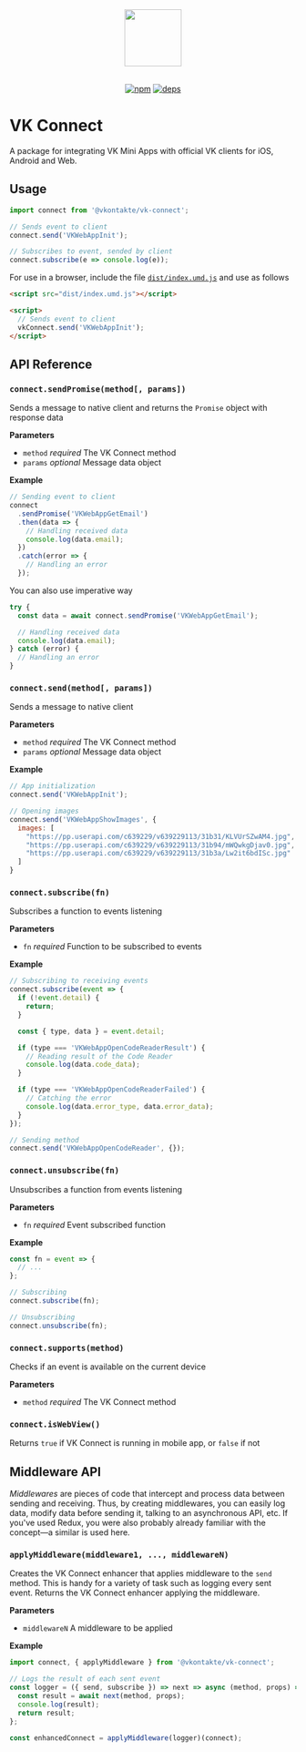 <div align="center">
  <a href="https://github.com/VKCOM">
    <img width="100" height="100" src="https://avatars3.githubusercontent.com/u/1478241?s=200&v=4">
  </a>
  <br>
  <br>

[![npm][npm]][npm-url]
[![deps][deps]][deps-url]

[npm]: https://img.shields.io/npm/v/@vkontakte/vk-connect.svg
[npm-url]: https://npmjs.com/package/@vkontakte/vk-connect
[deps]: https://img.shields.io/david/vkcom/vk-connect.svg
[deps-url]: https://david-dm.org/vkcom/vk-connect

</div>

# VK Connect

A package for integrating VK Mini Apps with official VK clients for iOS, Android and Web.

## Usage

```js
import connect from '@vkontakte/vk-connect';

// Sends event to client
connect.send('VKWebAppInit');

// Subscribes to event, sended by client
connect.subscribe(e => console.log(e));
```

For use in a browser, include the file [`dist/index.umd.js`](https://unpkg.com/@vkontakte/vk-connect/dist/index.umd.js) and use as follows

```html
<script src="dist/index.umd.js"></script>

<script>
  // Sends event to client
  vkConnect.send('VKWebAppInit');
</script>
```

## API Reference

### `connect.sendPromise(method[, params])`

Sends a message to native client and returns the `Promise` object with response data

**Parameters**

- `method` _required_ The VK Connect method
- `params` _optional_ Message data object

**Example**

```js
// Sending event to client
connect
  .sendPromise('VKWebAppGetEmail')
  .then(data => {
    // Handling received data
    console.log(data.email);
  })
  .catch(error => {
    // Handling an error
  });
```

You can also use imperative way

```js
try {
  const data = await connect.sendPromise('VKWebAppGetEmail');

  // Handling received data
  console.log(data.email);
} catch (error) {
  // Handling an error
}
```

### `connect.send(method[, params])`

Sends a message to native client

**Parameters**

- `method` _required_ The VK Connect method
- `params` _optional_ Message data object

**Example**

```js
// App initialization
connect.send('VKWebAppInit');

// Opening images
connect.send('VKWebAppShowImages', {
  images: [
    "https://pp.userapi.com/c639229/v639229113/31b31/KLVUrSZwAM4.jpg",
    "https://pp.userapi.com/c639229/v639229113/31b94/mWQwkgDjav0.jpg",
    "https://pp.userapi.com/c639229/v639229113/31b3a/Lw2it6bdISc.jpg"
  ]
}
```

### `connect.subscribe(fn)`

Subscribes a function to events listening

**Parameters**

- `fn` _required_ Function to be subscribed to events

**Example**

```js
// Subscribing to receiving events
connect.subscribe(event => {
  if (!event.detail) {
    return;
  }

  const { type, data } = event.detail;

  if (type === 'VKWebAppOpenCodeReaderResult') {
    // Reading result of the Code Reader
    console.log(data.code_data);
  }

  if (type === 'VKWebAppOpenCodeReaderFailed') {
    // Catching the error
    console.log(data.error_type, data.error_data);
  }
});

// Sending method
connect.send('VKWebAppOpenCodeReader', {});
```

### `connect.unsubscribe(fn)`

Unsubscribes a function from events listening

**Parameters**

- `fn` _required_ Event subscribed function

**Example**

```js
const fn = event => {
  // ...
};

// Subscribing
connect.subscribe(fn);

// Unsubscribing
connect.unsubscribe(fn);
```

### `connect.supports(method)`

Checks if an event is available on the current device

**Parameters**

- `method` _required_ The VK Connect method

### `connect.isWebView()`

Returns `true` if VK Connect is running in mobile app, or `false` if not

## Middleware API

_Middlewares_ are pieces of code that intercept and process data between sending and receiving. Thus, by creating middlewares, you can easily log data, modify data before sending it, talking to an asynchronous API, etc. If you've used Redux, you were also probably already familiar with the concept—a similar is used here.

### `applyMiddleware(middleware1, ..., middlewareN)`

Creates the VK Connect enhancer that applies middleware to the `send`
method. This is handy for a variety of task such as logging every sent
event. Returns the VK Connect enhancer applying the middleware.

**Parameters**

- `middlewareN` A middleware to be applied

**Example**

```js
import connect, { applyMiddleware } from '@vkontakte/vk-connect';

// Logs the result of each sent event
const logger = ({ send, subscribe }) => next => async (method, props) => {
  const result = await next(method, props);
  console.log(result);
  return result;
};

const enhancedConnect = applyMiddleware(logger)(connect);
```
